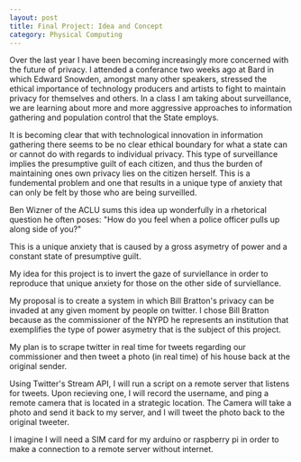 ```yaml
---
layout: post
title: Final Project: Idea and Concept
category: Physical Computing
---
```


Over the last year I have been becoming increasingly more concerned with the future of privacy.  I attended a conferance two weeks ago at Bard in which Edward Snowden, amongst many other speakers, stressed the ethical importance of technology producers and artists to fight to maintain privacy for themselves and others.  In a class I am taking about surveillance, we are learning about more and more aggressive approaches to information gathering and population control that the State employs. 

It is becoming clear that with technological innovation in information gathering there seems to be no clear ethical boundary for what a state can or cannot do with regards to individual privacy.  This type of surveillance implies the presumptive guilt of each citizen, and thus the burden of maintaining ones own privacy lies on the citizen herself.  This is a fundemental problem and one that results in a unique type of anxiety that can only be felt by those who are being surveilled.

Ben Wizner of the ACLU sums this idea up wonderfully in a rhetorical question he often poses: "How do you feel when a police officer pulls up along side of you?"  

This is a unique anxiety that is caused by a gross asymetry of power and a constant state of presumptive guilt.  

My idea for this project is to invert the gaze of surviellance in order to reproduce that unique anxiety for those on the other side of surviellance. 

My proposal is to create a system in which Bill Bratton's privacy can be invaded at any given moment by people on twitter.  I chose Bill Bratton because as the commissioner of the NYPD he represents an institution that exemplifies the type of power asymetry that is the subject of this project.

My plan is to scrape twitter in real time for tweets regarding our commissioner and then tweet a photo (in real time) of his house back at the original sender. 

Using Twitter's Stream API, I will run a script on a remote server that listens for tweets.  Upon recieving one, I will record the username, and ping a remote camera that is located in a strategic location.  The Camera will take a photo and send it back to my server, and I will tweet the photo back to the original tweeter.  

I imagine I will need a SIM card for my arduino or raspberry pi in order to make a connection to a remote server without internet.





